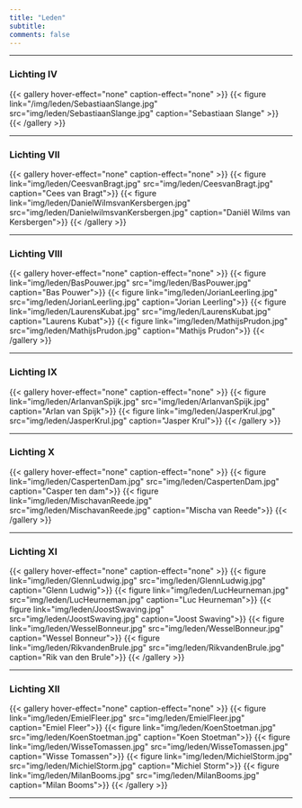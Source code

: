 ```yaml
---
title: "Leden"
subtitle: 
comments: false
---
```


---
### Lichting IV
{{< gallery hover-effect="none" caption-effect="none" >}}
{{< figure link="/img/leden/SebastiaanSlange.jpg" src="img/leden/SebastiaanSlange.jpg" caption="Sebastiaan Slange" >}}
{{< /gallery >}}

---
### Lichting VII
{{< gallery hover-effect="none" caption-effect="none" >}}
{{< figure link="img/leden/CeesvanBragt.jpg" src="img/leden/CeesvanBragt.jpg" caption="Cees van Bragt">}}
{{< figure link="img/leden/DanielWilmsvanKersbergen.jpg" src="img/leden/DanielwilmsvanKersbergen.jpg" caption="Daniël Wilms van Kersbergen">}}
{{< /gallery >}}

---
### Lichting VIII
{{< gallery hover-effect="none" caption-effect="none" >}}
{{< figure link="img/leden/BasPouwer.jpg" src="img/leden/BasPouwer.jpg" caption="Bas Pouwer">}}
{{< figure link="img/leden/JorianLeerling.jpg" src="img/leden/JorianLeerling.jpg" caption="Jorian Leerling">}}
{{< figure link="img/leden/LaurensKubat.jpg" src="img/leden/LaurensKubat.jpg" caption="Laurens Kubat">}}
{{< figure link="img/leden/MathijsPrudon.jpg" src="img/leden/MathijsPrudon.jpg" caption="Mathijs Prudon">}}
{{< /gallery >}}

---
### Lichting IX
{{< gallery hover-effect="none" caption-effect="none" >}}
{{< figure link="img/leden/ArlanvanSpijk.jpg" src="img/leden/ArlanvanSpijk.jpg" caption="Arlan van Spijk">}}
{{< figure link="img/leden/JasperKrul.jpg" src="img/leden/JasperKrul.jpg" caption="Jasper Krul">}}
{{< /gallery >}}

---
### Lichting X
{{< gallery hover-effect="none" caption-effect="none" >}}
{{< figure link="img/leden/CaspertenDam.jpg" src="img/leden/CaspertenDam.jpg" caption="Casper ten dam">}}
{{< figure link="img/leden/MischavanReede.jpg" src="img/leden/MischavanReede.jpg" caption="Mischa van Reede">}}
{{< /gallery >}}

---
### Lichting XI
{{< gallery hover-effect="none" caption-effect="none" >}}
{{< figure link="img/leden/GlennLudwig.jpg" src="img/leden/GlennLudwig.jpg" caption="Glenn Ludwig">}}
{{< figure link="img/leden/LucHeurneman.jpg" src="img/leden/LucHeurneman.jpg" caption="Luc Heurneman">}}
{{< figure link="img/leden/JoostSwaving.jpg" src="img/leden/JoostSwaving.jpg" caption="Joost Swaving">}}
{{< figure link="img/leden/WesselBonneur.jpg" src="img/leden/WesselBonneur.jpg" caption="Wessel Bonneur">}}
{{< figure link="img/leden/RikvandenBrule.jpg" src="img/leden/RikvandenBrule.jpg" caption="Rik van den Brule">}}
{{< /gallery >}}

---
### Lichting XII
{{< gallery hover-effect="none" caption-effect="none" >}}
{{< figure link="img/leden/EmielFleer.jpg" src="img/leden/EmielFleer.jpg" caption="Emiel Fleer">}}
{{< figure link="img/leden/KoenStoetman.jpg" src="img/leden/KoenStoetman.jpg" caption="Koen Stoetman">}}
{{< figure link="img/leden/WisseTomassen.jpg" src="img/leden/WisseTomassen.jpg" caption="Wisse Tomassen">}}
{{< figure link="img/leden/MichielStorm.jpg" src="img/leden/MichielStorm.jpg" caption="Michiel Storm">}}
{{< figure link="img/leden/MilanBooms.jpg" src="img/leden/MilanBooms.jpg" caption="Milan Booms">}}
{{< /gallery >}}

---

